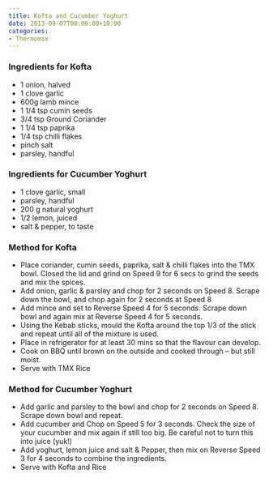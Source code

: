 ```yaml
---
title: Kofta and Cucumber Yoghurt
date: 2013-09-07T00:00:00+10:00
categories:
- Thermomix
---
```









### Ingredients for Kofta

* 1 onion, halved
* 1 clove garlic
* 600g lamb mince
* 1 1/4 tsp cumin seeds
* 3/4 tsp Ground Coriander
* 1 1/4 tsp paprika
* 1/4 tsp chilli flakes
* pinch salt
* parsley, handful

### Ingredients for Cucumber Yoghurt

* 1 clove garlic, small
* parsley, handful
* 200 g natural yoghurt
* 1/2 lemon, juiced
* salt & pepper, to taste

### Method for Kofta

* Place coriander, cumin seeds, paprika, salt & chilli flakes into the TMX bowl. Closed the lid and grind on Speed 9 for 6 secs to grind the seeds and mix the spices.
* Add onion, garlic & parsley and chop for 2 seconds on Speed 8. Scrape down the bowl, and chop again for 2 seconds at Speed 8
* Add mince and set to Reverse Speed 4 for 5 seconds. Scrape down bowl and again mix at Reverse Speed 4 for 5 seconds.
* Using the Kebab sticks, mould the Kofta around the top 1/3 of the stick and repeat until all of the mixture is used.
* Place in refrigerator for at least 30 mins so that the flavour can develop.
* Cook on BBQ until brown on the outside and cooked through – but still moist.
* Serve with TMX Rice

### Method for Cucumber Yoghurt

* Add garlic and parsley to the bowl and chop for 2 seconds on Speed 8. Scrape down bowl and repeat.
* Add cucumber and Chop on Speed 5 for 3 seconds. Check the size of your cucumber and mix again if still too big. Be careful not to turn this into juice (yuk!)
* Add yoghurt, lemon juice and salt & Pepper, then mix on Reverse Speed 3 for 4 seconds to combine the ingredients.
* Serve with Kofta and Rice
